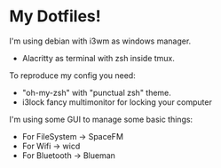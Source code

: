 # My Dotfiles!

I'm using debian with i3wm as windows manager.

- Alacritty as terminal with zsh inside tmux.

To reproduce my config you need:
- "oh-my-zsh" with "punctual zsh" theme.
- i3lock fancy multimonitor for locking your computer

I'm using some GUI to manage some basic things:
- For FileSystem -> SpaceFM
- For Wifi -> wicd
- For Bluetooth -> Blueman